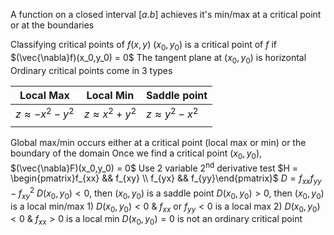 A function on a closed interval $[a.b]$ achieves it's min/max at a critical point or at the boundaries

Classifying critical points of $f(x,y)$
	$(x_0,y_0)$ is a critical point of $f$ if $(\vec{\nabla}f)(x_0,y_0) = 0$
		The tangent plane at $(x_0,y_0)$ is horizontal
	Ordinary critical points come in 3 types
	
| Local Max            | Local Min             | Saddle point          |
| -------------------- | --------------------- | --------------------- |
| $z \approx -x^2-y^2$ | $z \approx x^2 + y^2$ | $z \approx y^2 - x^2$ |
|                      |                       |                       |
Global max/min occurs either at a critical point (local max or min) or the boundary of the domain
Once we find a critical point $(x_0,y_0)$, $(\vec{\nabla}F)(x_0,y_0) = 0$
	Use 2 variable 2<sup>nd</sup> derivative test
	$H = \begin{pmatrix}f_{xx} && f_{xy} \\ f_{yx} && f_{yy}\end{pmatrix}$
		$D = f_{xx}f_{yy}-f_{xy}^2$
		$D(x_0,y_0) < 0$, then $(x_0,y_0)$ is a saddle point
		$D(x_0,y_0) > 0$, then $(x_0,y_0)$ is a local min/max
			1) $D(x_0,y_0) < 0$ & $f_{xx} \text{ or } f_{yy} < 0$ is a local max
			2) $D(x_0,y_0) < 0$ & $f_{xx} > 0$ is a local min
		$D(x_0,y_0) = 0$ is not an ordinary critical point

